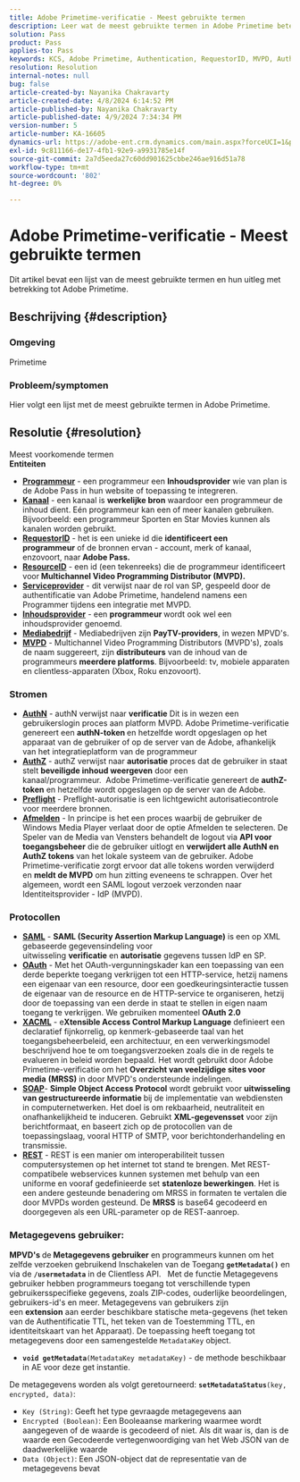 ```yaml
---
title: Adobe Primetime-verificatie - Meest gebruikte termen
description: Leer wat de meest gebruikte termen in Adobe Primetime betekenen.
solution: Pass
product: Pass
applies-to: Pass
keywords: KCS, Adobe Primetime, Authentication, RequestorID, MVPD, AuthN, AuthZ, Adobe Pass
resolution: Resolution
internal-notes: null
bug: false
article-created-by: Nayanika Chakravarty
article-created-date: 4/8/2024 6:14:52 PM
article-published-by: Nayanika Chakravarty
article-published-date: 4/9/2024 7:34:34 PM
version-number: 5
article-number: KA-16605
dynamics-url: https://adobe-ent.crm.dynamics.com/main.aspx?forceUCI=1&pagetype=entityrecord&etn=knowledgearticle&id=db4a38e4-d3f5-ee11-a1fe-6045bd006295
exl-id: 9c811166-de17-4fb1-92e9-a9931785e14f
source-git-commit: 2a7d5eeda27c60dd901625cbbe246ae916d51a78
workflow-type: tm+mt
source-wordcount: '802'
ht-degree: 0%

---
```


# Adobe Primetime-verificatie - Meest gebruikte termen


Dit artikel bevat een lijst van de meest gebruikte termen en hun uitleg met betrekking tot Adobe Primetime.

## Beschrijving {#description}


### Omgeving

Primetime

### Probleem/symptomen

Hier volgt een lijst met de meest gebruikte termen in Adobe Primetime.


## Resolutie {#resolution}

Meest voorkomende termen<br>
<b>Entiteiten</b>

- <u><b>Programmeur</b></u> - een programmeur een <b>Inhoudsprovider</b> wie van plan is de Adobe Pass in hun website of toepassing te integreren.
- <u><b>Kanaal</b></u> - een kanaal is <b>werkelijke bron</b> waardoor een programmeur de inhoud dient. Eén programmeur kan een of meer kanalen gebruiken. Bijvoorbeeld: een programmeur Sporten en Star Movies kunnen als kanalen worden gebruikt.
- <u><b>RequestorID</b></u> - het is een unieke id die <b>identificeert een programmeur</b> of de bronnen ervan - account, merk of kanaal, enzovoort, naar<b> Adobe Pass. </b>
- <u><b>ResourceID</b></u> - een id (een tekenreeks) die de programmeur identificeert voor<b> Multichannel Video Programming Distributor (MVPD). </b>
- <u><b>Serviceprovider</b></u> - dit verwijst naar de rol van SP, gespeeld door de authentificatie van Adobe Primetime, handelend namens een Programmer tijdens een integratie met MVPD.
- <u><b>Inhoudsprovider</b></u> - een <b>programmeur </b>wordt ook wel een inhoudsprovider genoemd.
- <u><b>Mediabedrijf</b></u> - Mediabedrijven zijn <b>PayTV-providers</b>, in wezen MPVD&#39;s.
- <u><b>MVPD</b></u> - Multichannel Video Programming Distributors (MVPD&#39;s), zoals de naam suggereert, zijn <b>distributeurs</b> van de inhoud van de programmeurs <b>meerdere platforms</b>. Bijvoorbeeld: tv, mobiele apparaten en clientless-apparaten (Xbox, Roku enzovoort).


### Stromen

- <u><b>AuthN</b></u> - authN verwijst naar <b>verificatie</b> Dit is in wezen een gebruikerslogin proces aan platform MVPD. Adobe Primetime-verificatie genereert een <b>authN-token </b>en hetzelfde wordt opgeslagen op het apparaat van de gebruiker of op de server van de Adobe, afhankelijk van het integratieplatform van de programmeur
- <u><b>AuthZ</b></u> - authZ verwijst naar <b>autorisatie</b> proces dat de gebruiker in staat stelt <b>beveiligde inhoud weergeven</b> door een kanaal/programmeur.  Adobe Primetime-verificatie genereert de <b>authZ-token</b> en hetzelfde wordt opgeslagen op de server van de Adobe.
- <u><b>Preflight</b></u> - Preflight-autorisatie is een lichtgewicht autorisatiecontrole voor meerdere bronnen.
- <u><b>Afmelden</b></u> - In principe is het een proces waarbij de gebruiker de Windows Media Player verlaat door de optie Afmelden te selecteren. De Speler van de Media van Vensters behandelt de logout via <b>API voor toegangsbeheer</b> die de gebruiker uitlogt en <b>verwijdert alle AuthN en AuthZ tokens</b> van het lokale systeem van de gebruiker. Adobe Primetime-verificatie zorgt ervoor dat alle tokens worden verwijderd en <b>meldt de MVPD</b> om hun zitting eveneens te schrappen. Over het algemeen, wordt een SAML logout verzoek verzonden naar Identiteitsprovider - IdP (MVPD).




### Protocollen

- <b><u>SAML</u></b> - <b>SAML (Security Assertion Markup Language)</b> is een op XML gebaseerde gegevensindeling voor uitwisseling <b>verificatie</b> en <b>autorisatie</b> gegevens tussen IdP en SP.
- <u><b>OAuth</b></u> - Met het OAuth-vergunningskader kan een toepassing van een derde beperkte toegang verkrijgen tot een HTTP-service, hetzij namens een eigenaar van een resource, door een goedkeuringsinteractie tussen de eigenaar van de resource en de HTTP-service te organiseren, hetzij door de toepassing van een derde in staat te stellen in eigen naam toegang te verkrijgen. We gebruiken momenteel <b>OAuth 2.0</b>
- <b><u>XACML</u></b> - e<b>Xtensible Access Control Markup Language</b> definieert een declaratief fijnkorrelig, op kenmerk-gebaseerde taal van het toegangsbeheerbeleid, een architectuur, en een verwerkingsmodel beschrijvend hoe te om toegangsverzoeken zoals die in de regels te evalueren in beleid worden bepaald. Het wordt gebruikt door Adobe Primetime-verificatie om het <b>Overzicht van veelzijdige sites voor media</b> <b>(MRSS)</b> in door MVPD&#39;s ondersteunde indelingen.
- <b><u>SOAP</u></b>- <b>Simple Object Access Protocol</b> wordt gebruikt voor <b>uitwisseling van gestructureerde informatie </b>bij de implementatie van webdiensten in computernetwerken. Het doel is om rekbaarheid, neutraliteit en onafhankelijkheid te induceren. Gebruikt <b>XML-gegevensset</b> voor zijn berichtformaat, en baseert zich op de protocollen van de toepassingslaag, vooral HTTP of SMTP, voor berichtonderhandeling en transmissie.
- <u><b>REST</b></u> - REST is een manier om interoperabiliteit tussen computersystemen op het internet tot stand te brengen. Met REST-compatibele webservices kunnen systemen met behulp van een uniforme en vooraf gedefinieerde set <b>statenloze bewerkingen</b>. Het is een andere gesteunde benadering om MRSS in formaten te vertalen die door MVPDs worden gesteund. De <b>MRSS</b> is base64 gecodeerd en doorgegeven als een URL-parameter op de REST-aanroep.


### Metagegevens gebruiker:

<b>MPVD&#39;s </b>de<b> Metagegevens gebruiker</b> en programmeurs kunnen om het zelfde verzoeken gebruikend Inschakelen van de Toegang <b>`getMetadata()`</b> en via de <b>`/usermetadata`</b> in de Clientless API.
 
Met de functie Metagegevens gebruiker hebben programmeurs toegang tot verschillende typen gebruikersspecifieke gegevens, zoals ZIP-codes, ouderlijke beoordelingen, gebruikers-id&#39;s en meer. Metagegevens van gebruikers zijn een <b>extension</b> aan eerder beschikbare statische meta-gegevens (het teken van de Authentificatie TTL, het teken van de Toestemming TTL, en identiteitskaart van het Apparaat). De toepassing heeft toegang tot metagegevens door een samengestelde `MetadataKey` object.

- <b>`void getMetadata`</b>`(MetadataKey metadataKey)` - de methode beschikbaar in AE voor deze get instantie.


De metagegevens worden als volgt geretourneerd: <b>`setMetadataStatus`</b>`(key, encrypted, data)`:

- `Key (String)`: Geeft het type gevraagde metagegevens aan
- `Encrypted (Boolean)`: Een Booleaanse markering waarmee wordt aangegeven of de waarde is gecodeerd of niet. Als dit waar is, dan is de waarde een Gecodeerde vertegenwoordiging van het Web JSON van de daadwerkelijke waarde
- `Data (Object)`: Een JSON-object dat de representatie van de metagegevens bevat
